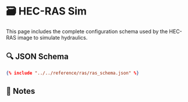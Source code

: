 # 🗃️ HEC-RAS Sim

This page includes the complete configuration schema used by the HEC-RAS image to simulate hydraulics.

## 🔍 JSON Schema

~~~json
{% include "../../reference/ras/ras_schema.json" %}
~~~


## 🧾 Notes


